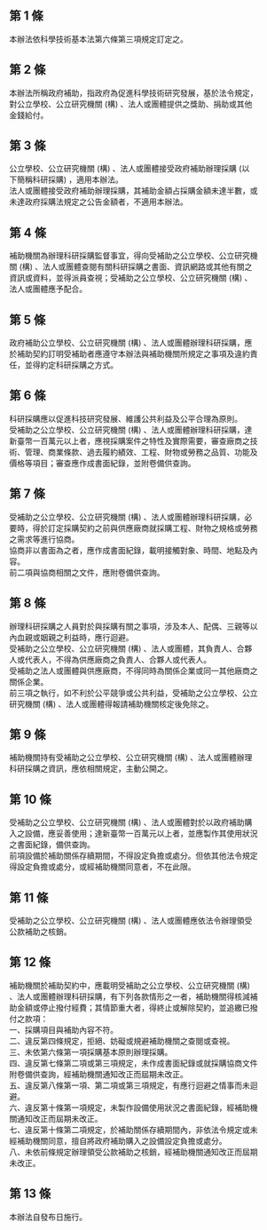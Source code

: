 第 1 條
-------
本辦法依科學技術基本法第六條第三項規定訂定之。

第 2 條
-------
本辦法所稱政府補助，指政府為促進科學技術研究發展，基於法令規定，  
對公立學校、公立研究機關 (構) 、法人或團體提供之獎助、捐助或其他  
金錢給付。

第 3 條
-------
公立學校、公立研究機關 (構) 、法人或團體接受政府補助辦理採購 (以  
下簡稱科研採購) ，適用本辦法。  
法人或團體接受政府補助辦理採購，其補助金額占採購金額未達半數，或  
未達政府採購法規定之公告金額者，不適用本辦法。

第 4 條
-------
補助機關為辦理科研採購監督事宜，得向受補助之公立學校、公立研究機  
關 (構) 、法人或團體查閱有關科研採購之書面、資訊網路或其他有關之  
資訊或資料，並得派員查視；受補助之公立學校、公立研究機關 (構) 、  
法人或團體應予配合。

第 5 條
-------
政府補助公立學校、公立研究機關 (構) 、法人或團體辦理科研採購，應  
於補助契約訂明受補助者應遵守本辦法與補助機關所規定之事項及違約責  
任，並得約定科研採購之方式。

第 6 條
-------
科研採購應以促進科技研究發展、維護公共利益及公平合理為原則。  
受補助之公立學校、公立研究機關 (構) 、法人或團體辦理科研採購，達  
新臺幣一百萬元以上者，應視採購案件之特性及實際需要，審查廠商之技  
術、管理、商業條款、過去履約績效、工程、財物或勞務之品質、功能及  
價格等項目；審查應作成書面紀錄，並附卷備供查詢。

第 7 條
-------
受補助之公立學校、公立研究機關 (構) 、法人或團體辦理科研採購，必  
要時，得於訂定採購契約之前與供應廠商就採購工程、財物之規格或勞務  
之需求等進行協商。  
協商非以書面為之者，應作成書面紀錄，載明接觸對象、時間、地點及內  
容。  
前二項與協商相關之文件，應附卷備供查詢。

第 8 條
-------
辦理科研採購之人員對於與採購有關之事項，涉及本人、配偶、三親等以  
內血親或姻親之利益時，應行迴避。  
受補助之公立學校、公立研究機關 (構) 、法人或團體，其負責人、合夥  
人或代表人，不得為供應廠商之負責人、合夥人或代表人。  
受補助之法人或團體與供應廠商，不得同時為關係企業或同一其他廠商之  
關係企業。  
前三項之執行，如不利於公平競爭或公共利益，受補助之公立學校、公立  
研究機關 (構) 、法人或團體得報請補助機關核定後免除之。

第 9 條
-------
補助機關持有受補助之公立學校、公立研究機關 (構) 、法人或團體辦理  
科研採購之資訊，應依相關規定，主動公開之。

第 10 條
--------
受補助之公立學校、公立研究機關 (構) 、法人或團體對於以政府補助購  
入之設備，應妥善使用；達新臺幣一百萬元以上者，並應製作其使用狀況  
之書面紀錄，備供查詢。  
前項設備於補助關係存續期間，不得設定負擔或處分。但依其他法令規定  
得設定負擔或處分，或經補助機關同意者，不在此限。

第 11 條
--------
受補助之公立學校、公立研究機關 (構) 、法人或團體應依法令辦理領受  
公款補助之核銷。

第 12 條
--------
補助機關於補助契約中，應載明受補助之公立學校、公立研究機關 (構)  
、法人或團體辦理科研採購，有下列各款情形之一者，補助機關得核減補  
助金額或停止撥付經費；其情節重大者，得終止或解除契約，並追繳已撥  
付之款項：  
一、採購項目與補助內容不符。  
二、違反第四條規定，拒絕、妨礙或規避補助機關之查閱或查視。  
三、未依第六條第一項採購基本原則辦理採購。  
四、違反第七條第二項或第三項規定，未作成書面紀錄或就採購協商文件  
    附卷備供查詢，經補助機關通知改正而屆期未改正。  
五、違反第八條第一項、第二項或第三項規定，有應行迴避之情事而未迴  
    避。  
六、違反第十條第一項規定，未製作設備使用狀況之書面紀錄，經補助機  
    關通知改正而屆期未改正。  
七、違反第十條第二項規定，於補助關係存續期間內，非依法令規定或未  
    經補助機關同意，擅自將政府補助購入之設備設定負擔或處分。  
八、未依前條規定辦理領受公款補助之核銷，經補助機關通知改正而屆期  
    未改正。

第 13 條
--------
本辦法自發布日施行。

